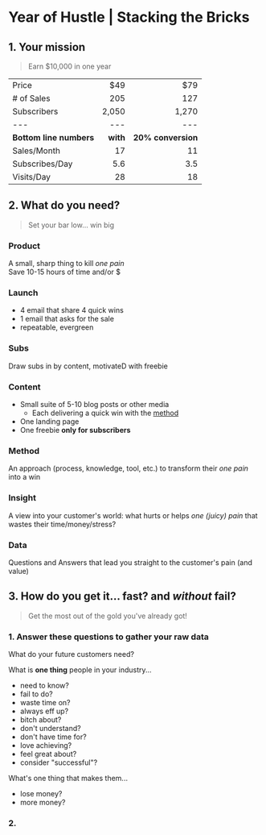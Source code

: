# Year of Hustle | Stacking the Bricks

## 1. Your mission

> Earn \$10,000 in one year

|                         |          |                    |
| :---------------------- | -------: | -----------------: |
| Price                   |     \$49 |               \$79 |
| # of Sales              |      205 |                127 |
| Subscribers             |    2,050 |              1,270 |
| ---                     |      --- |                --- |
| **Bottom line numbers** | **with** | **20% conversion** |
| Sales/Month             |       17 |                 11 |
| Subscribes/Day          |      5.6 |                3.5 |
| Visits/Day              |       28 |                 18 |

## 2. What do you need?

> Set your bar low... win big

### Product

A small, sharp thing to kill _one pain_ <br> Save 10-15 hours of time and/or \$

### Launch

- 4 email that share 4 quick wins
- 1 email that asks for the sale
- repeatable, evergreen

### Subs

Draw subs in by content, motivateD with freebie

### Content

- Small suite of 5-10 blog posts or other media
  - Each delivering a quick win with the [method](#method)
- One landing page
- One freebie **only for subscribers**

### Method

An approach (process, knowledge, tool, etc.) to transform their _one pain_ into a win

### Insight

 A view into your customer's world: what hurts or helps _one (juicy) pain_ that wastes their time/money/stress?

### Data

Questions and Answers that lead you straight to the customer's pain (and value)

## 3. How do you get it... fast? and _without_ fail?

> Get the most out of the gold you've already got!

### 1. Answer these questions to gather your raw data

What do your future customers need?

What is **one thing** people in your industry...

- need to know?
- fail to do?
- waste time on?
- always eff up?
- bitch about?
- don't understand?
- don't have time for?
- love achieving?
- feel great about?
- consider "successful"?

What's one thing that makes them...

- lose money?
- more money?

### 2. 